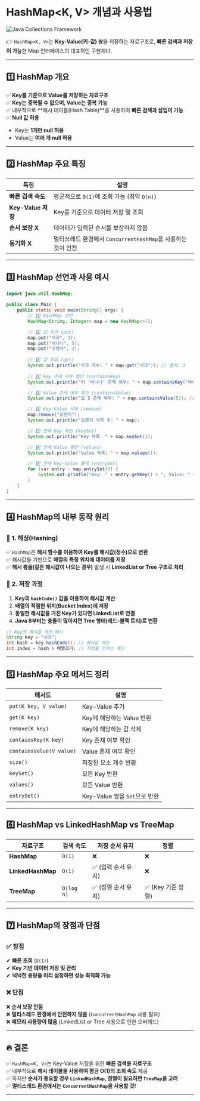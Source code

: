 # HashMap<K, V> 개념과 사용법

![Java Collections Framework](https://camo.githubusercontent.com/e9e790e3b06de82cd73140fe794d59a4c2c8ba461830853b019fb60074f53f86/68747470733a2f2f626c6f672e6b616b616f63646e2e6e65742f646e2f6d6a5646412f6274715a426350437435652f6977746355614f634942455169435258497671456a4b2f696d672e6a7067)

👉 `HashMap<K, V>`는 **Key-Value(키-값) 쌍**을 저장하는 자료구조로, **빠른 검색과 저장이 가능**한 Map 인터페이스의 대표적인 구현체다.

---

## **1️⃣ HashMap 개요**
✅ **Key를 기준으로 Value를 저장하는 자료구조**  
✅ **Key는 중복될 수 없으며, Value는 중복 가능**  
✅ 내부적으로 **해시 테이블(Hash Table)**을 사용하여 **빠른 검색과 삽입이 가능**  
✅ **Null 값 허용**
- Key는 **1개만 null 허용**
- Value는 **여러 개 null 허용**

---

## **2️⃣ HashMap 주요 특징**
| 특징 | 설명 |
|---|---|
| **빠른 검색 속도** | 평균적으로 `O(1)`에 조회 가능 (최악 `O(n)`) |
| **Key-Value 저장** | Key를 기준으로 데이터 저장 및 조회 |
| **순서 보장 X** | 데이터가 입력된 순서를 보장하지 않음 |
| **동기화 X** | 멀티쓰레드 환경에서 `ConcurrentHashMap`을 사용하는 것이 안전 |

---

## **3️⃣ HashMap 선언과 사용 예시**
```java
import java.util.HashMap;

public class Main {
    public static void main(String[] args) {
        // 1️⃣ HashMap 선언
        HashMap<String, Integer> map = new HashMap<>();

        // 2️⃣ 값 추가 (put)
        map.put("사과", 3);
        map.put("바나나", 5);
        map.put("오렌지", 2);
        
        // 3️⃣ 값 조회 (get)
        System.out.println("사과 개수: " + map.get("사과")); // 출력: 3
        
        // 4️⃣ Key 존재 여부 확인 (containsKey)
        System.out.println("키 '바나나' 존재 여부: " + map.containsKey("바나나")); // true

        // 5️⃣ Value 존재 여부 확인 (containsValue)
        System.out.println("값 5 존재 여부: " + map.containsValue(5)); // true

        // 6️⃣ Key-Value 삭제 (remove)
        map.remove("오렌지");
        System.out.println("오렌지 삭제 후: " + map);

        // 7️⃣ 전체 Key 확인 (keySet)
        System.out.println("Key 목록: " + map.keySet());

        // 8️⃣ 전체 Value 확인 (values)
        System.out.println("Value 목록: " + map.values());

        // 9️⃣ 전체 Key-Value 출력 (entrySet)
        for (var entry : map.entrySet()) {
            System.out.println("Key: " + entry.getKey() + ", Value: " + entry.getValue());
        }
    }
}
```

---

## **4️⃣ HashMap의 내부 동작 원리**
### **🔹 1. 해싱(Hashing)**
✅ `HashMap`은 **해시 함수를 이용하여 Key를 해시값(정수)으로 변환**  
✅ 해시값을 기반으로 **배열의 특정 위치에 데이터를 저장**  
✅ **해시 충돌(같은 해시값이 나오는 경우)** 발생 시 **LinkedList or Tree 구조로 처리**

### **🔹 2. 저장 과정**
1. **Key의 `hashCode()` 값을 이용하여 해시값 계산**
2. **배열의 적절한 위치(Bucket Index)에 저장**
3. **동일한 해시값을 가진 Key가 있다면 LinkedList로 연결**
4. **Java 8부터는 충돌이 많아지면 Tree 형태(레드-블랙 트리)로 변환**

```java
// Key의 해시값 계산 예시
String key = "사과";
int hash = key.hashCode(); // 해시값 계산
int index = hash % 배열크기; // 저장될 인덱스 계산
```

---

## **5️⃣ HashMap 주요 메서드 정리**
| 메서드 | 설명 |
|---|---|
| `put(K key, V value)` | Key-Value 추가 |
| `get(K key)` | Key에 해당하는 Value 반환 |
| `remove(K key)` | Key에 해당하는 값 삭제 |
| `containsKey(K key)` | Key 존재 여부 확인 |
| `containsValue(V value)` | Value 존재 여부 확인 |
| `size()` | 저장된 요소 개수 반환 |
| `keySet()` | 모든 Key 반환 |
| `values()` | 모든 Value 반환 |
| `entrySet()` | Key-Value 쌍을 `Set`으로 반환 |

---

## **6️⃣ HashMap vs LinkedHashMap vs TreeMap**
| 자료구조 | 검색 속도 | 저장 순서 유지 | 정렬 |
|---|---|---|---|
| **HashMap** | `O(1)` | ❌ | ❌ |
| **LinkedHashMap** | `O(1)` | ✅ (입력 순서 유지) | ❌ |
| **TreeMap** | `O(log n)` | ✅ (정렬 순서 유지) | ✅ (Key 기준 정렬) |

---

## **7️⃣ HashMap의 장점과 단점**
### **✅ 장점**
✔ **빠른 조회** (`O(1)`)  
✔ **Key 기반 데이터 저장 및 관리**  
✔ **넉넉한 용량을 미리 설정하면 성능 최적화 가능**

### **❌ 단점**
❌ **순서 보장 안됨**  
❌ **멀티스레드 환경에서 안전하지 않음** (`ConcurrentHashMap` 사용 필요)  
❌ **메모리 사용량이 많음** (LinkedList or Tree 사용으로 인한 오버헤드)

---

## **🔥 결론**
✅ `HashMap<K, V>`는 Key-Value 저장을 위한 **빠른 검색용 자료구조**  
✅ 내부적으로 **해시 테이블을 사용하여 평균 O(1)의 조회 속도** 제공  
✅ 하지만 **순서가 중요할 경우 `LinkedHashMap`, 정렬이 필요하면 `TreeMap`을 고려**  
✅ **멀티스레드 환경에서는 `ConcurrentHashMap`을 사용할 것!**

---
